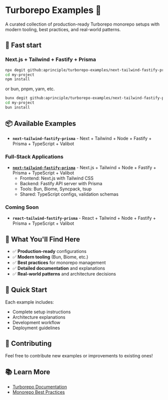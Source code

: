 # Turborepo Examples 🚀

A curated collection of production-ready Turborepo monorepo setups with modern tooling, best practices, and real-world patterns.

## 🚀 Fast start

### Next.js + Tailwind + Fastify + Prisma
```bash
npx degit github:aprinciple/turborepo-examples/next-tailwind-fastify-prisma my-project
cd my-project
npm install
```

or bun, pnpm, yarn, etc.

```bash
bunx degit github:aprinciple/turborepo-examples/next-tailwind-fastify-prisma my-project
cd my-project
bun install
```

## 📦 Available Examples
- **`next-tailwind-fastify-prisma`** - Next + Tailwind + Node + Fastify + Prisma + TypeScript + Valibot

### Full-Stack Applications
- **[`next-tailwind-fastify-prisma`](./next-tailwind-fastify-prisma/)** - Next.js + Tailwind + Node + Fastify + Prisma + TypeScript + Valibot
  - Frontend: Next.js with Tailwind CSS
  - Backend: Fastify API server with Prisma
  - Tools: Bun, Biome, Syncpack, tsup
  - Shared: TypeScript configs, validation schemas

### Coming Soon
- **`react-tailwind-fastify-prisma`** - React + Tailwind + Node + Fastify + Prisma + TypeScript + Valibot

## 🎯 What You'll Find Here
- ✅ **Production-ready** configurations
- ✅ **Modern tooling** (Bun, Biome, etc.)
- ✅ **Best practices** for monorepo management
- ✅ **Detailed documentation** and explanations
- ✅ **Real-world patterns** and architecture decisions

## 🚀 Quick Start
Each example includes:
- Complete setup instructions
- Architecture explanations  
- Development workflow
- Deployment guidelines

## 🤝 Contributing
Feel free to contribute new examples or improvements to existing ones!

## 📚 Learn More
- [Turborepo Documentation](https://turborepo.com/)
- [Monorepo Best Practices](https://turborepo.com/handbook)